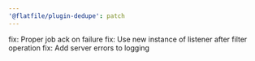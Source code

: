 ```yaml
---
'@flatfile/plugin-dedupe': patch
---
```


fix: Proper job ack on failure
fix: Use new instance of listener after filter operation
fix: Add server errors to logging